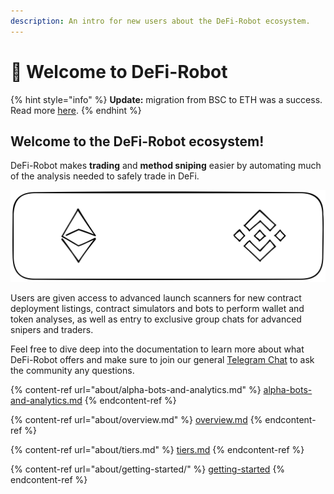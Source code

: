 ```yaml
---
description: An intro for new users about the DeFi-Robot ecosystem.
---
```


# 👋 Welcome to DeFi-Robot

{% hint style="info" %}
**Update:** migration from BSC to ETH was a success. Read more [here](https://medium.com/@defi-robot/website-migration-2fba14214d9a).
{% endhint %}

## Welcome to the DeFi-Robot ecosystem!&#x20;

DeFi-Robot makes **trading** and **method sniping** easier by automating much of the analysis needed to safely trade in DeFi.

<img src=".gitbook/assets/file.drawing (1).svg" alt="" class="gitbook-drawing">

Users are given access to advanced launch scanners for new contract deployment listings, contract simulators and bots to perform wallet and token analyses, as well as entry to exclusive group chats for advanced snipers and traders.

Feel free to dive deep into the documentation to learn more about what DeFi-Robot offers and make sure to join our general [Telegram Chat](https://t.me/DeFi\_Robot\_Portal) to ask the community any questions.

{% content-ref url="about/alpha-bots-and-analytics.md" %}
[alpha-bots-and-analytics.md](about/alpha-bots-and-analytics.md)
{% endcontent-ref %}

{% content-ref url="about/overview.md" %}
[overview.md](about/overview.md)
{% endcontent-ref %}

{% content-ref url="about/tiers.md" %}
[tiers.md](about/tiers.md)
{% endcontent-ref %}

{% content-ref url="about/getting-started/" %}
[getting-started](about/getting-started/)
{% endcontent-ref %}
